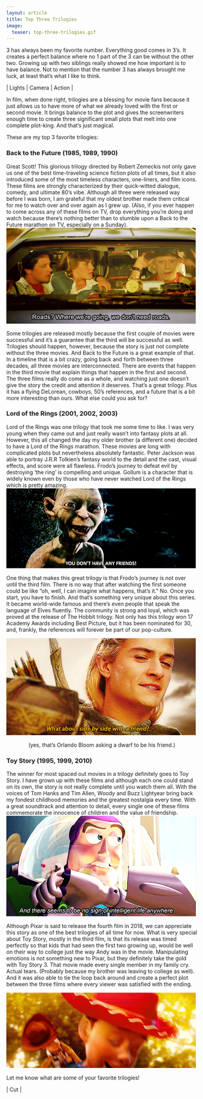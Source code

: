 ```yaml
---
layout: article
title: Top Three Trilogies
image:
  teaser: top-three-trilogies.gif
---
```

3 has always been my favorite number. Everything good comes in 3’s. It creates a perfect balance where no 1 part of the 3 can be without the other two. Growing up with
two siblings really showed me how important is to have balance. Not to mention that the number 3 has always brought me luck, at least that’s what I like to think.

<p class="tagline">
    &#124;   Lights   &#124;   Camera   &#124;   Action   &#124;
</p>

In film, when done right, trilogies are a blessing for movie fans because it just allows us to have more of what we already loved with the first or second movie. It
brings balance to the plot and gives the screenwriters enough time to create three significant small plots that melt into one complete plot-king. And that’s just magical.

These are my top 3 favorite trilogies:

<h3>Back to the Future (1985, 1989, 1990)</h3>
Great Scott! This glorious trilogy directed by Robert Zemeckis not only gave us one of the best time-traveling science fiction plots of all times, but it also introduced
some of the most timeless characters, one-liners, and film icons. These films are strongly characterized by their quick-witted dialogue, comedy, and ultimate 80’s vibe.
Although all three were released way before I was born, I am grateful that my oldest brother made them critical for me to watch over and over again as I grew up. (Also,
if you ever happen to come across any of these films on TV, drop everything you’re doing and watch because there’s nothing better than to stumble upon a Back to the
Future marathon on TV, especially on a Sunday).

<img class="img-center" src="/images/3-back-to-the-future.gif"/>

Some trilogies are released mostly because the first couple of movies were successful and it’s a guarantee that the third will be successful as well. Trilogies should
happen, however, because the story is just not complete without the three movies. And Back to the Future is a great example of that. In a timeline that is a bit crazy,
going back and forth between three decades, all three movies are interconnected. There are events that happen in the third movie that explain things that happen in the
first and second. The three films really do come as a whole, and watching just one doesn’t give the story the credit and attention it deserves. That’s a great trilogy.
Plus it has a flying DeLorean, cowboys, 50’s references, and a future that is a bit more interesting than ours. What else could you ask for?

<h3>Lord of the Rings (2001, 2002, 2003)</h3>
Lord of the Rings was one trilogy that took me some time to like. I was very young when they came out and just really wasn’t into fantasy plots at all. However, this all
changed the day my older brother (a different one) decided to have a Lord of the Rings marathon. These movies are long with complicated plots but nevertheless absolutely
fantastic. Peter Jackson was able to portray J.R.R Tolkien’s fantasy world to the detail and the cast, visual effects, and score were all flawless. Frodo’s journey to
defeat evil by destroying ‘the ring’ is compelling and unique. Gollum is a character that is widely known even by those who have never watched Lord of the Rings which is
pretty amazing.

<img class="img-center" src="/images/3-lotr.gif"/>

One thing that makes this great trilogy is that Frodo’s journey is not over until the third film. There is no way that after watching the first someone could be like “oh,
well, I can imagine what happens, that’s it.” No. Once you start, you have to finish. And that’s something very unique about this series. It became world-wide famous and
there’s even people that speak the language of Elves fluently. The community is strong and loyal, which was proved at the release of The Hobbit trilogy. Not only has this
trilogy won 17 Academy Awards including Best Picture, but it has been nominated for 30, and, frankly, the references will forever be part of our pop-culture.

<img class="img-center" src="/images/3-lotr-2.gif"/>
<p style="text-align: center;">(yes, that’s Orlando Bloom asking a dwarf to be his friend.)</p>

<h3>Toy Story (1995, 1999, 2010)</h3>
The winner for most spaced out movies in a trilogy definitely goes to Toy Story. I have grown up with these films and although each one could stand on its own, the story
is not really complete until you watch them all. With the voices of Tom Hanks and Tim Allen, Woody and Buzz Lightyear bring back my fondest childhood memories and the
greatest nostalgia every time. With a great soundtrack and attention to detail, every single one of these films commemorate the innocence of children and the value of
friendship.

<img class="img-center" src="/images/3-buzz-lightyear.gif"/>

Although Pixar is said to release the fourth film in 2018, we can appreciate this story as one of the best trilogies of all time for now. What is very special about Toy
Story, mostly in the third film, is that its release was timed perfectly so that kids that had seen the first two growing up, would be well on their way to college just
the way Andy was in the movie. Manipulating emotions is not something new to Pixar, but they definitely take the gold with Toy Story 3. That movie made every single
member in my family cry. Actual tears. (Probably because my brother was leaving to college as well).  And it was also able to tie the loop back around and create a
perfect plot between the three films where every viewer was satisfied with the ending.

<img class="img-center" src="/images/3-toy-story.gif"/>

Let me know what are some of your favorite trilogies!

<p class="tagline">
    &#124;   Cut   &#124;
<p>
